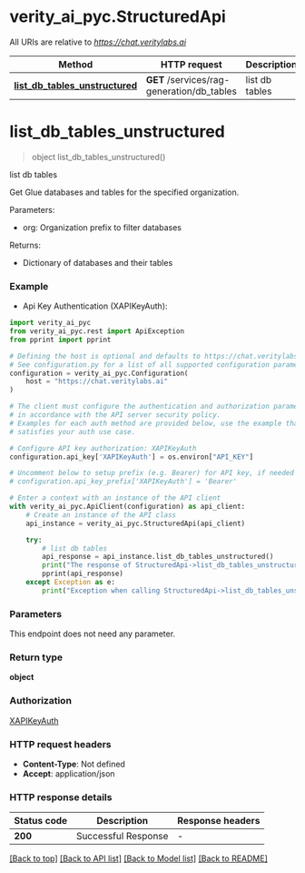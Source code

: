 # verity_ai_pyc.StructuredApi

All URIs are relative to *https://chat.veritylabs.ai*

Method | HTTP request | Description
------------- | ------------- | -------------
[**list_db_tables_unstructured**](StructuredApi.md#list_db_tables_unstructured) | **GET** /services/rag-generation/db_tables | list db tables


# **list_db_tables_unstructured**
> object list_db_tables_unstructured()

list db tables

Get Glue databases and tables for the specified organization.

Parameters:
- org: Organization prefix to filter databases

Returns:
- Dictionary of databases and their tables

### Example

* Api Key Authentication (XAPIKeyAuth):

```python
import verity_ai_pyc
from verity_ai_pyc.rest import ApiException
from pprint import pprint

# Defining the host is optional and defaults to https://chat.veritylabs.ai
# See configuration.py for a list of all supported configuration parameters.
configuration = verity_ai_pyc.Configuration(
    host = "https://chat.veritylabs.ai"
)

# The client must configure the authentication and authorization parameters
# in accordance with the API server security policy.
# Examples for each auth method are provided below, use the example that
# satisfies your auth use case.

# Configure API key authorization: XAPIKeyAuth
configuration.api_key['XAPIKeyAuth'] = os.environ["API_KEY"]

# Uncomment below to setup prefix (e.g. Bearer) for API key, if needed
# configuration.api_key_prefix['XAPIKeyAuth'] = 'Bearer'

# Enter a context with an instance of the API client
with verity_ai_pyc.ApiClient(configuration) as api_client:
    # Create an instance of the API class
    api_instance = verity_ai_pyc.StructuredApi(api_client)

    try:
        # list db tables
        api_response = api_instance.list_db_tables_unstructured()
        print("The response of StructuredApi->list_db_tables_unstructured:\n")
        pprint(api_response)
    except Exception as e:
        print("Exception when calling StructuredApi->list_db_tables_unstructured: %s\n" % e)
```



### Parameters

This endpoint does not need any parameter.

### Return type

**object**

### Authorization

[XAPIKeyAuth](../README.md#XAPIKeyAuth)

### HTTP request headers

 - **Content-Type**: Not defined
 - **Accept**: application/json

### HTTP response details

| Status code | Description | Response headers |
|-------------|-------------|------------------|
**200** | Successful Response |  -  |

[[Back to top]](#) [[Back to API list]](../README.md#documentation-for-api-endpoints) [[Back to Model list]](../README.md#documentation-for-models) [[Back to README]](../README.md)

